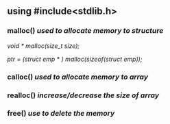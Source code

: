 ## using #include<stdlib.h>

### malloc() ***used to allocate memory to structure***
*void * malloc(size_t size);*

*ptr = (struct emp* * *) malloc(sizeof(struct emp));*

### calloc() ***used to allocate memory to array***
### realloc() ***increase/decrease the size of array***
### free() ***use to delete the memory***
